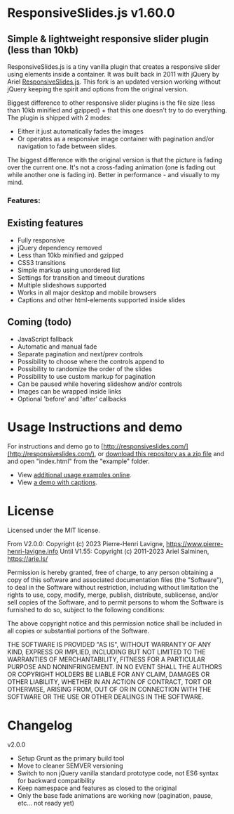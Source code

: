 # ResponsiveSlides.js v1.60.0

## Simple & lightweight responsive slider plugin (less than 10kb)
ResponsiveSlides.js is a tiny vanilla plugin that creates a responsive slider using elements inside a container. It was built back in 2011 with jQuery by Ariel [ResponsiveSlides.js](http://responsiveslides.com/). This fork is an updated version working without jQuery keeping the spirit and options from the original version.

Biggest difference to other responsive slider plugins is the file size (less than 10kb minified and gzipped) + that this one doesn't try to do everything. 
The plugin is shipped with 2 modes:
- Either it just automatically fades the images
- Or operates as a responsive image container with pagination and/or navigation to fade between slides.

The biggest difference with the original version is that the picture is fading over the current one. 
It's not a cross-fading animation (one is fading out while another one is fading in). 
Better in performance - and visually to my mind.

### Features:

## Existing features
 * Fully responsive
 * jQuery dependency removed
 * Less than 10kb minified and gzipped
 * CSS3 transitions 
 * Simple markup using unordered list
 * Settings for transition and timeout durations
 * Multiple slideshows supported
 * Works in all major desktop and mobile browsers
 * Captions and other html-elements supported inside slides

## Coming (todo)
 * JavaScript fallback
 * Automatic and manual fade
 * Separate pagination and next/prev controls
 * Possibility to choose where the controls append to
 * Possibility to randomize the order of the slides
 * Possibility to use custom markup for pagination
 * Can be paused while hovering slideshow and/or controls
 * Images can be wrapped inside links
 * Optional 'before' and 'after' callbacks



Usage Instructions and demo
======

For instructions and demo go to [http://responsiveslides.com/](http://responsiveslides.com/), or [download this repository as a zip file](https://github.com/arielsalminen/ResponsiveSlides.js/zipball/master) and and open "index.html" from the "example" folder.

* View [additional usage examples online](http://responsiveslides.com/themes/themes.html).
* View [a demo with captions](http://responsiveslides.com/with-captions/themes.html).



License
======

Licensed under the MIT license.

From V2.0.0: Copyright (c) 2023 Pierre-Henri Lavigne, https://www.pierre-henri-lavigne.info
Until V1.55: Copyright (c) 2011-2023 Ariel Salminen, https://arie.ls/

Permission is hereby granted, free of charge, to any person obtaining a copy of this software and associated documentation files (the "Software"), to deal in the Software without restriction, including without limitation the rights to use, copy, modify, merge, publish, distribute, sublicense, and/or sell copies of the Software, and to permit persons to whom the Software is furnished to do so, subject to the following conditions:

The above copyright notice and this permission notice shall be included in all copies or substantial portions of the Software.

THE SOFTWARE IS PROVIDED "AS IS", WITHOUT WARRANTY OF ANY KIND, EXPRESS OR IMPLIED, INCLUDING BUT NOT LIMITED TO THE WARRANTIES OF MERCHANTABILITY, FITNESS FOR A PARTICULAR PURPOSE AND NONINFRINGEMENT. IN NO EVENT SHALL THE AUTHORS OR COPYRIGHT HOLDERS BE LIABLE FOR ANY CLAIM, DAMAGES OR OTHER LIABILITY, WHETHER IN AN ACTION OF CONTRACT, TORT OR OTHERWISE, ARISING FROM, OUT OF OR IN CONNECTION WITH THE SOFTWARE OR THE USE OR OTHER DEALINGS IN THE SOFTWARE.



Changelog
======

v2.0.0
- Setup Grunt as the primary build tool
- Move to cleaner SEMVER versioning
- Switch to non jQuery vanilla standard prototype code, not ES6 syntax for backward compatibility
- Keep namespace and features as closed to the original
- Only the base fade animations are working now (pagination, pause, etc... not ready yet)

